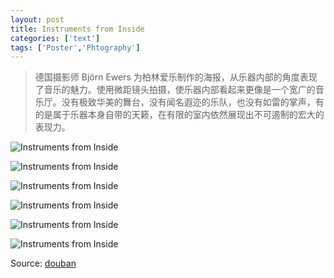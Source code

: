 ```yaml
---
layout: post
title: Instruments from Inside
categories: ['text']
tags: ['Poster','Phtography']
---
```


> 德国摄影师 Björn Ewers 为柏林爱乐制作的海报，从乐器内部的角度表现了音乐的魅力。使用微距镜头拍摄，使乐器内部看起来更像是一个宽广的音乐厅。没有极致华美的舞台，没有闻名遐迩的乐队，也没有如雷的掌声，有的是属于乐器本身自带的天籁，在有限的室内依然展现出不可遏制的宏大的表现力。

![Instruments from Inside](/assets/images/bjoern-ewers-1.jpg)

![Instruments from Inside](/assets/images/bjoern-ewers-2.jpg)

![Instruments from Inside](/assets/images/bjoern-ewers-3.jpg)

![Instruments from Inside](/assets/images/bjoern-ewers-4.jpg)

![Instruments from Inside](/assets/images/bjoern-ewers-5.jpg)

![Instruments from Inside](/assets/images/bjoern-ewers-6.jpg)

Source: [douban](http://site.douban.com/106782/status/1399612116/)